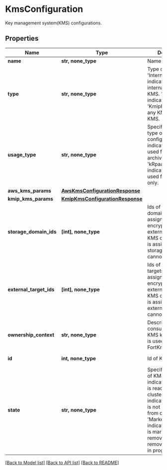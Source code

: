 # KmsConfiguration

 Key management system(KMS) configurations.

## Properties
Name | Type | Description | Notes
------------ | ------------- | ------------- | -------------
**name** | **str, none_type** | Name of the KMS. | [optional] 
**type** | **str, none_type** | Type of KMS. &#39;InternalKms&#39; indicates the internal cluster KMS. &#39;AwsKms&#39; indicates AWS KMS. &#39;KmipKms&#39; indicates any KMIP compliant KMS. | [optional] 
**usage_type** | **str, none_type** | Specifies the usage type of the kms config. &#39;kArchival&#39; indicates this is used for regular archival. &#39;kRpaasArchival&#39; indicates this is used for RPaaS only. | [optional] 
**aws_kms_params** | [**AwsKmsConfigurationResponse**](AwsKmsConfigurationResponse.md) |  | [optional] 
**kmip_kms_params** | [**KmipKmsConfigurationResponse**](KmipKmsConfigurationResponse.md) |  | [optional] 
**storage_domain_ids** | **[int], none_type** | Ids of storage domains used to assign the KMS for encryption. Once an external KMS (AWS KMS or KIMP KMS) is assigned to a storage domain, it cannot be changed. | [optional] 
**external_target_ids** | **[int], none_type** | Ids of external targets used to assign the KMS for encryption. Once an external KMS (AWS KMS or KIMP KMS) is assigned to an external target, it cannot be changed. | [optional] 
**ownership_context** | **str, none_type** | Describes the consumption of the KMS key whether it is used for local or FortKnox. | [optional] 
**id** | **int, none_type** | Id of KMS. | [optional] [readonly] 
**state** | **str, none_type** | Specifies the state of KMS. &#39;Active&#39; indicates that KMS is reachable from cluster. &#39;InActive&#39; indicates that KMS is not reachable from cluster. &#39;MarkedForRemoval&#39; indicates that KMS is marked for removal and the removal process is in progress. | [optional] [readonly] 

[[Back to Model list]](../README.md#documentation-for-models) [[Back to API list]](../README.md#documentation-for-api-endpoints) [[Back to README]](../README.md)


